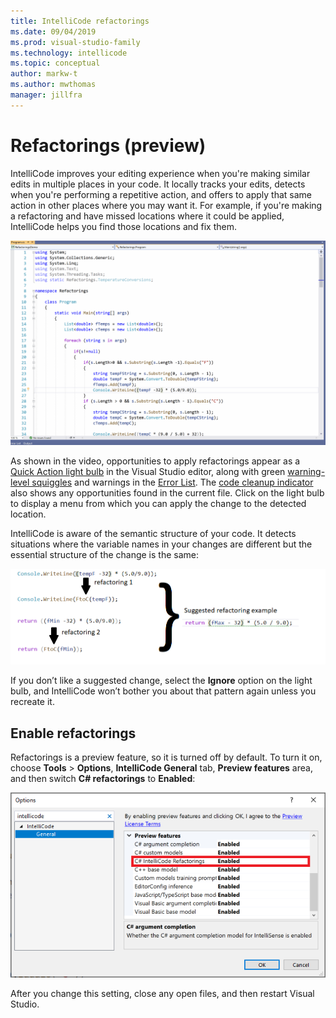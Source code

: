 ```yaml
---
title: IntelliCode refactorings
ms.date: 09/04/2019
ms.prod: visual-studio-family
ms.technology: intellicode
ms.topic: conceptual
author: markw-t
ms.author: mwthomas
manager: jillfra
---
```

# Refactorings (preview)

IntelliCode improves your editing experience when you're making similar edits in multiple places in your code. It locally tracks your edits, detects when you're performing a repetitive action, and offers to apply that same action in other places where you may want it. For example, if you're making a refactoring and have missed locations where it could be applied, IntelliCode helps you find those locations and fix them.

![Animation showing refactorings experience in Visual Studio](media/intellicode-refactorings.gif)

As shown in the video, opportunities to apply refactorings appear as a [Quick Action light bulb](/visualstudio/ide/quick-actions) in the Visual Studio editor, along with green [warning-level squiggles](/visualstudio/get-started/csharp/visual-studio-ide#popular-productivity-features) and warnings in the [Error List](/visualstudio/ide/reference/error-list-window). The [code cleanup indicator](/visualstudio/ide/find-and-fix-code-errors?#run-code-cleanup) also shows any opportunities found in the current file. Click on the light bulb to display a menu from which you can apply the change to the detected location.

IntelliCode is aware of the semantic structure of your code. It detects situations where the variable names in your changes are different but the essential structure of the change is the same:

![Illustration of refactorings showing how repeated edits lead to finding other refactorings](media/refactorings-illustrated.png)

If you don’t like a suggested change, select the **Ignore** option on the light bulb, and IntelliCode won’t bother you about that pattern again unless you recreate it. 

## Enable refactorings
Refactorings is a preview feature, so it is turned off by default. 
To turn it on, choose **Tools** > **Options**, **IntelliCode General** tab, **Preview features** area, and then switch **C# refactorings** to **Enabled**:

![Tools-Options showing the IntelliCode General tab with refactorings turned on](media/refactorings-toolsoptions.png)

After you change this setting, close any open files, and then restart Visual Studio.
